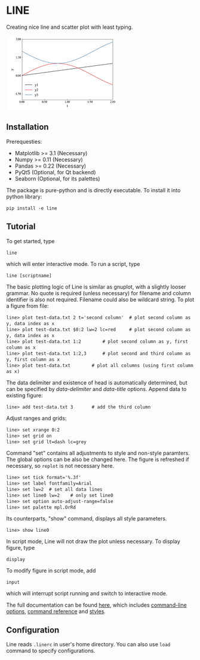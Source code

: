 # LINE

Creating nice line and scatter plot with least typing.

![](doc/plot1.png)

## Installation

Prerequesties:

- Matplotlib >= 3.1 (Necessary)
- Numpy >= 0.11 (Necessary)
- Pandas >= 0.22 (Necessary)
- PyQt5 (Optional, for Qt backend)
- Seaborn (Optional, for its palettes)

The package is pure-python and is directly executable. To install it into python library:

    pip install -e line

## Tutorial

To get started, type

    line

which will enter interactive mode. To run a script, type

    line [scriptname]

The basic plotting logic of Line is similar as gnuplot, with a slightly looser grammar. No quote is required (unless necessary) for filename and column identifier is also not required. Filename could also be wildcard string.
To plot a figure from file:

    line> plot test-data.txt 2 t='second column'  # plot second column as y, data index as x
    line> plot test-data.txt $0:2 lw=2 lc=red     # plot second column as y, data index as x
    line> plot test-data.txt 1:2        # plot second column as y, first column as x
    line> plot test-data.txt 1:2,3      # plot second and third column as y, first column as x
    line> plot test-data.txt        # plot all columns (using first column as x)

The data delimiter and existence of head is automatically determined, but can be specified by *data-delimiter* and *data-title* options.
Append data to existing figure:

    line> add test-data.txt 3       # add the third column

Adjust ranges and grids:

    line> set xrange 0:2
    line> set grid on
    line> set grid lt=dash lc=grey

Command "set" contains all adjustments to style and non-style paramters. The global options can be also be changed here. The figure is refreshed if necessary, so `replot` is not necessary here.

    line> set tick format='%.3f'
    line> set label fontfamily=Arial
    line> set lw=2  # set all data lines
    line> set line0 lw=2    # only set line0
    line> set option auto-adjust-range=false
    line> set palette mpl.OrRd

Its counterparts, "show" command, displays all style parameters.

    line> show line0

In script mode, Line will not draw the plot unless necessary. To display figure, type

    display

To modify figure in script mode, add

    input

which will interrupt script running and switch to interactive mode.

The full documentation can be found [here](doc.md), which includes [command-line options](doc.md#command-line-options), [command reference](doc.md#command-reference) and [styles](doc.md#styles).

## Configuration

Line reads `.linerc` in user's home directory. You can also use `load` command to specify configurations.
